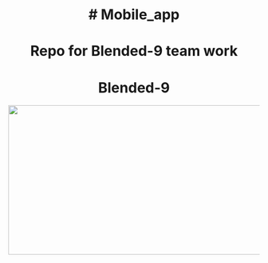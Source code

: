 <h1 align="center"># Mobile_app</h1>
<h1 align="center">Repo for Blended-9 team work</h1>

<h1 align="center">Blended-9</h1>

<div align="center">
  <img src="https://media.giphy.com/media/dWesBcTLavkZuG35MI/giphy.gif" width="600" height="300"/>
</div>
